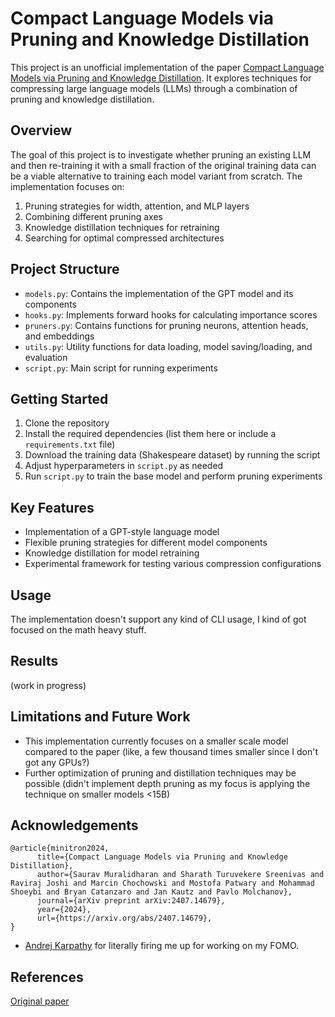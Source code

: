 # Compact Language Models via Pruning and Knowledge Distillation

This project is an unofficial implementation of the paper [Compact Language Models via Pruning and Knowledge Distillation](https://arxiv.org/pdf/2407.14679). It explores techniques for compressing large language models (LLMs) through a combination of pruning and knowledge distillation.

## Overview

The goal of this project is to investigate whether pruning an existing LLM and then re-training it with a small fraction of the original training data can be a viable alternative to training each model variant from scratch. The implementation focuses on:

1. Pruning strategies for width, attention, and MLP layers
2. Combining different pruning axes
3. Knowledge distillation techniques for retraining
4. Searching for optimal compressed architectures

## Project Structure

- `models.py`: Contains the implementation of the GPT model and its components
- `hooks.py`: Implements forward hooks for calculating importance scores
- `pruners.py`: Contains functions for pruning neurons, attention heads, and embeddings
- `utils.py`: Utility functions for data loading, model saving/loading, and evaluation
- `script.py`: Main script for running experiments

## Getting Started

1. Clone the repository
2. Install the required dependencies (list them here or include a `requirements.txt` file)
3. Download the training data (Shakespeare dataset) by running the script
4. Adjust hyperparameters in `script.py` as needed
5. Run `script.py` to train the base model and perform pruning experiments

## Key Features

- Implementation of a GPT-style language model
- Flexible pruning strategies for different model components
- Knowledge distillation for model retraining
- Experimental framework for testing various compression configurations

## Usage

The implementation doesn't support any kind of CLI usage, I kind of got focused on the math heavy stuff.

## Results

(work in progress)

## Limitations and Future Work

- This implementation currently focuses on a smaller scale model compared to the paper (like, a few thousand times smaller since I don't got any GPUs?)
- Further optimization of pruning and distillation techniques may be possible (didn't implement depth pruning as my focus is applying the technique on smaller models <15B)

## Acknowledgements

```
@article{minitron2024,
      title={Compact Language Models via Pruning and Knowledge Distillation}, 
      author={Saurav Muralidharan and Sharath Turuvekere Sreenivas and Raviraj Joshi and Marcin Chochowski and Mostofa Patwary and Mohammad Shoeybi and Bryan Catanzaro and Jan Kautz and Pavlo Molchanov},
      journal={arXiv preprint arXiv:2407.14679},
      year={2024},
      url={https://arxiv.org/abs/2407.14679}, 
}
```

- [Andrej Karpathy](https://github.com/karpathy) for literally firing me up for working on my FOMO.

## References

[Original paper](https://arxiv.org/pdf/2407.14679)